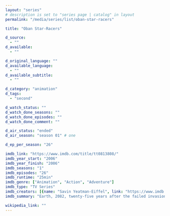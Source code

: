 ```yaml
---
layout: "series"
# description is set to "series page | catalog" in layout
permalink: "/media/series/list/oban-star-racers"

title: "Oban Star-Racers"

d_source:
  - ""
d_available:
  - ""

d_original_language: ""
d_available_language:
  - ""
d_available_subtitle:
  - ""

d_category: "animation"
d_tags:
  - "second"

d_watch_status: ""
d_watch_done_seasons: ""
d_watch_done_episodes: ""
d_watch_done_comment: ""

d_air_status: "ended"
d_air_season: "season 01" # one

d_ep_per_season: "26"

imdb_link: "https://www.imdb.com/title/tt0813808/"
imdb_year_start: "2006"
imdb_year_finish: "2006"
imdb_seasons: "1"
imdb_episodes: "26"
imdb_runtime: "25min"
imdb_genre: ["Animation", "Action", "Adventure"]
imdb_type: "TV Series"
imdb_creators: [{name: "Savin Yeatman-Eiffel", link: "https://www.imdb.com/name/nm1111368/"}]
imdb_summary: "Earth, 2082, twenty-five years after the failed invasion of the Crog forces. Young Eva (15) is determined to be reunited with her father, race manager Don Wei, who sent her off to a tough boarding school after the tragic death of the mother, ten years earlier. She escapes from school and secretly joins her dad's famous star-racer team under the alias \"Molly\". But Don Wei doesn't recognize his daughter. He has other troubles on his mind: the President of the Earth Coalition has just put him in charge of a dangerous top-secret mission. Don Wei must lead the Earth to victory in a mysterious and mythical intergalactic competition - The Great Race of Oban. It is said that the outcome of the competition will radically transform the balance of power within our Galaxy. Earth cannot afford to lose - especially not against the Crogs! Before she knows what is happening, \"Molly\" takes off for the planet Alwas, the first stage of The Great Race of Oban, with Don Wei, champion pilot Rick Thunderbolt, gunner Jordan and mechanics Stan and Koji. The fate of Molly and her friends, as well as the future of the human race, are now inextricably intertwined."

wikipedia_link: ""
---
```


